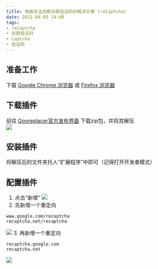 ```yaml
---
title: 电脑无法加载谷歌验证码的解决方案 (reCaptcha)
date: 2021-04-05 14:00
tags:
- reCaptcha
- 谷歌验证码
- Captcha
- 验证码
---
```


## 准备工作
下载 [Google Chrome 浏览器](https://www.google.cn/chrome/) 或 [Firefox 浏览器](https://www.mozilla.org/zh-CN/firefox/all/)  

## 下载插件
前往 [Gooreplacer官方发布界面](https://github.com/jiacai2050/gooreplacer/releases) 下载zip包，并将其解压  
![](http://cdn.xyz8848.com/img/blog/4/1.png)

## 安装插件
将解压后的文件夹托人“扩展程序”中即可（记得打开开发者模式）

## 配置插件
1. 点击“新增”
![](http://cdn.xyz8848.com/img/blog/4/2.png)
2. 先新增一个重定向
```
www.google.com/recaptcha
recaptcha.net/recaptcha
```
![](http://cdn.xyz8848.com/img/blog/4/3.png)
3. 再新增一个重定向
```
recaptcha.google.com
recaptcha.net
```
![](http://cdn.xyz8848.com/img/blog/4/4.png)

<script src="https://giscus.app/client.js"
        data-repo="XyzComments/blog.xyz8848.com"
        data-repo-id="R_kgDOHq8Hag"
        data-category="Comments"
        data-category-id="DIC_kwDOHq8Has4CQRHf"
        data-mapping="pathname"
        data-reactions-enabled="1"
        data-emit-metadata="0"
        data-input-position="top"
        data-theme="light"
        data-lang="zh-CN"
        crossorigin="anonymous"
        async>
</script>

